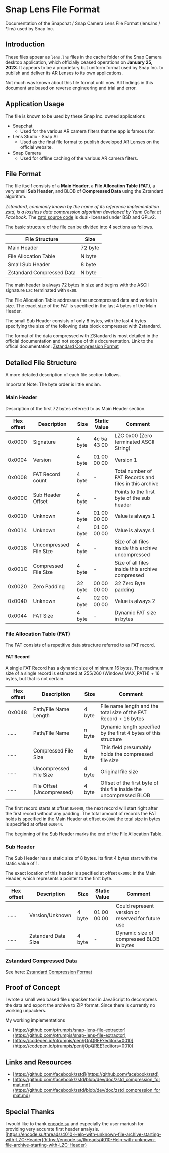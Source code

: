 # Snap Lens File Format 
Documentation of the Snapchat / Snap Camera Lens File Format (lens.lns / \*.lns) used by Snap Inc.

## Introduction
These files appear as `lens.lns` files in the cache folder of the Snap Camera desktop application, which officially ceased operations on **January 25, 2023**.
It appears to be a proprietary but uniform format used by Snap Inc. to publish and deliver its AR Lenses to its own applications.

Not much was known about this file format until now. All findings in this document are based on reverse engineering and trial and error.

## Application Usage
The file is known to be used by these Snap Inc. owned applications
- Snapchat
  - Used for the various AR camera filters that the app is famous for.
- Lens Studio - Snap Ar
  - Used as the final file format to publish developed AR Lenses on the official website.
- Snap Camera
  - Used for offline caching of the various AR camera filters.


## File Format
The file itself consists of a **Main Header**, a **File Allocation Table (FAT)**, a very small **Sub Header**, and BLOB of **Compressed Data** using the Zstandard algorithm.

*Zstandard, commonly known by the name of its reference implementation zstd, is a lossless data compression algorithm developed by Yann Collet at Facebook.*
The [zstd source code](https://github.com/facebook/zstd) is dual-licensed under BSD and GPLv2.

The basic structure of the file can be divided into 4 sections as follows.

| File Structure            | Size    |
| ------------------------- | ------- |
| Main Header               | 72 byte |
| File Allocation Table     |  N byte |
| Small Sub Header          |  8 byte |
| Zstandard Compressed Data |  N byte |

The main header is always 72 bytes in size and begins with the ASCII signature `LZC` terminated with `0x00`.

The File Allocation Table addresses the uncompressed data and varies in size. The exact size of the FAT is specified in the last 4 bytes of the Main Header.

The small Sub Header consists of only 8 bytes, with the last 4 bytes specifying the size of the following data block compressed with Zstandard.

The format of the data compressed with ZStandard is most detailed in the official documentation and not scope of this documentation.
Link to the offical documentation: [Zstandard Compression Format](https://github.com/facebook/zstd/blob/dev/doc/zstd_compression_format.md)

## Detailed File Structure
A more detailed description of each file section follows.

Important Note: The byte order is little endian.

### Main Header
Description of the first 72 bytes referred to as Main Header section.

Hex offset | Description                 | Size    | Static Value | Comment 
---------- | --------------------------- | ------- | ------------ | --------
0x0000     | Signature                   |  4 byte | 4c 5a 43 00  | LZC 0x00 (Zero terminated ASCII String)
0x0004     | Version                     |  4 byte | 01 00 00 00  | Version 1
0x0008     | FAT Record count            |  4 byte |       -      | Total number of FAT Records and files in this archive
0x000C     | Sub Header Offset           |  4 byte |       -      | Points to the first byte of the sub header
0x0010     | Unknown                     |  4 byte | 01 00 00 00  | Value is always 1
0x0014     | Unknown                     |  4 byte | 01 00 00 00  | Value is always 1
0x0018     | Uncompressed File Size      |  4 byte |       -      | Size of all files inside this archive uncompressed
0x001C     | Compressed File Size        |  4 byte |       -      | Size of all files inside this archive compressed
0x0020     | Zero Padding                | 32 byte | 00 00 00 00  | 32 Zero Byte padding
0x0040     | Unknown                     |  4 byte | 02 00 00 00  | Value is always 2
0x0044     | FAT Size                    |  4 byte |       -      | Dynamic FAT size in bytes


### File Allocation Table (FAT)
The FAT consists of a repetitive data structure referred to as FAT record.

#### FAT Record
A single FAT Record has a dynamic size of minimum 16 bytes. The maximum size of a single record is estimated at 255/260 (Windows MAX_PATH) + 16 bytes, but that is not certain.

Hex offset | Description                | Size    | Comment 
---------- | -------------------------- | ------- | --------
0x0048     | Path/File Name Length      |  4 byte | File name length and the total size of the FAT Record + 16 bytes
......     | Path/File Name             |  n byte | Dynamic length specified by the first 4 bytes of this structure
......     | Compressed File Size       |  4 byte | This field presumably holds the compressed file size
......     | Uncompressed File Size     |  4 byte | Original file size
......     | File Offset (Uncompressed) |  4 byte | Offset of the first byte of this file inside the uncompressed BLOB

The first record starts at offset `0x0048`, the next record will start right after the first record without any padding.
The total amount of records the FAT holds is specified in the Main Header at offset `0x0008` the total size in bytes is specified at offset `0x0044`.

The beginning of the Sub Header marks the end of the File Allocation Table.

### Sub Header
The Sub Header has a static size of 8 bytes. Its first 4 bytes start with the static value of 1.

The exact location of this header is specified at offset `0x000C` in the Main Header, which represents a pointer to the first byte.

Hex offset | Description         | Size    | Static Value | Comment 
---------- | ------------------- | ------- | ------------ | --------
......     | Version/Unknown     |  4 byte | 01 00 00 00  | Could represent version or reserved for future use
......     | Zstandard Data Size |  4 byte |       -      | Dynamic size of compressed BLOB in bytes

### Zstandard Compressed Data
See here: [Zstandard Compression Format](https://github.com/facebook/zstd/blob/dev/doc/zstd_compression_format.md)

## Proof of Concept
I wrote a small web based file unpacker tool in JavaScript to decompress the data and export the archive to ZIP format. Since there is currently no working unpackers.

My working implementations
- [https://github.com/ptrumpis/snap-lens-file-extractor](https://github.com/ptrumpis/snap-lens-file-extractor)
- [https://codepen.io/ptrumpis/pen/jOpQREE?editors=0010](https://codepen.io/ptrumpis/pen/jOpQREE?editors=0010)

## Links and Resources
- [https://github.com/facebook/zstd](https://github.com/facebook/zstd)
- [https://github.com/facebook/zstd/blob/dev/doc/zstd_compression_format.md](https://github.com/facebook/zstd/blob/dev/doc/zstd_compression_format.md)

## Special Thanks
I would like to thank [encode.su](https://encode.su/) and especially the user mariush for providing very accurate first header analysis.
[https://encode.su/threads/4010-Help-with-unknown-file-archive-starting-with-LZC-Header](https://encode.su/threads/4010-Help-with-unknown-file-archive-starting-with-LZC-Header)
